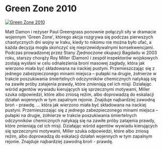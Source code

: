 Green Zone 2010 
=============
[![Green Zone 2010 ](http://vidos.pl/images/player.gif)](http://vidos.pl/green-zone-2010)

 Matt Damon i reżyser Paul Greengrass ponownie połączyli siły w dramacie wojennym 'Green Zone', którego akcja rozgrywa się podczas pierwszych chaotycznych dni wojny w Iraku, kiedy to nikomu nie można było ufać, a każda decyzja mogła skończyć się nieprzewidywalnymi konsekwencjami. Podczas prowadzonej przez Stany Zjednoczone okupacji Bagdadu w 2003 roku, starszy chorąży Roy Miller (Damon) i zespół inspektorów wojskowych zostają wysłani w celu odnalezienia broni masowej zagłady, która jak wierzono miała być składowana na irackiej pustyni. Przemieszczając się z jednego zabezpieczonego minami miejsca – pułapki na drugie, żołnierze w trakcie poszukiwania śmiertelnych odczynników chemicznych natykają się na zawiłe próby zatajenia prawdy, które zmieniają cel ich misji. Działając wśród agentów wywiadu kierujących się sprzecznymi motywami, Miller szuka odpowiedzi, które albo zniosą reżim, albo doprowadzą do eskalacji działań wojennych w tym zapalnym rejonie. Znajduje najbardziej zawodną broń - prawdę.  ... która jak wierzono miała być składowana na irackiej pustyni. Przemieszczając się z jednego zabezpieczonego minami miejsca – pułapki na drugie, żołnierze w trakcie poszukiwania śmiertelnych odczynników chemicznych natykają się na zawiłe próby zatajenia prawdy, które zmieniają cel ich misji. Działając wśród agentów wywiadu kierujących się sprzecznymi motywami, Miller szuka odpowiedzi, które albo zniosą reżim, albo doprowadzą do eskalacji działań wojennych w tym zapalnym rejonie. Znajduje najbardziej zawodną broń - prawdę.
